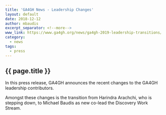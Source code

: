 ```yaml
---
title: 'GA4GH News - Leadership Changes'
layout: default
date: 2018-12-12
author: mbaudis
excerpt_separator: <!--more-->
www_link: https://www.ga4gh.org/news/ga4gh-2019-leadership-transitions/
category:
  - news
tags:
  - press
---
```


## {{ page.title }}

In this press release, GA4GH announces the recent changes to the GA4GH leadership contributors.

<!--more-->

Amongst these changes is the transition from Harindra Arachchi, who is stepping down, to Michael Baudis as new co-lead the Discovery Work Stream. 
